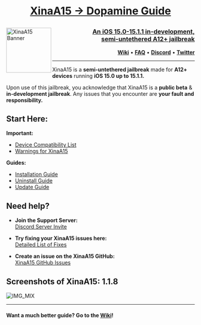 <h1><p align="center"><a href="https://github.com/NotDarkn/XinaA15/wiki/Questions#how-do-i-switch-from-xinaa15-to-dopamine">XinaA15 → Dopamine Guide</p></h1>

<picture>
	<source media="(prefers-color-scheme: light)" srcset="https://cdn.discordapp.com/attachments/892067098728230963/1107684318760947762/XinaA15_Semi-Baner_-_Middle.png">
	<img align="left" height="120" src="https://cdn.discordapp.com/attachments/892067098728230963/1107684318760947762/XinaA15_Semi-Baner_-_Middle.png" alt="XinaA15 Banner" style="float: left;"/>
</picture>
<h3 align="right">An iOS 15.0-15.1.1 in-development, <br>semi-untethered A12+ jailbreak</h3> 
<p align="right">
  <strong><a href="https://github.com/NotDarkn/XinaA15/wiki">Wiki</a></strong>
  •
  <strong><a href="https://github.com/NotDarkn/XinaA15/wiki/Questions">FAQ</a></strong>
  •
  <strong><a href="https://discord.gg/xina-a15">Discord</a></strong>
  •
  <strong><a href="https://twitter.com/xina520">Twitter</a></strong>
</p>
<div class="clear"></div>

***
XinaA15 is a **semi-untethered jailbreak** made for **A12+ devices** running **iOS 15.0 up to 15.1.1.**

Upon use of this jailbreak, you acknowledge that XinaA15 is a **public beta** & **in-development jailbreak**. Any issues that you encounter are **your fault and responsibility.**

## Start Here:
 **Important:**
 - [Device Compatibility List](https://github.com/NotDarkn/XinaA15/wiki/Compatibility)
 - [Warnings for XinaA15](https://github.com/NotDarkn/XinaA15/wiki/Warnings)

**Guides:**
 - [Installation Guide](https://github.com/NotDarkn/XinaA15/wiki/Installation)
 - [Uninstall Guide](https://github.com/NotDarkn/XinaA15/wiki/Uninstalling)
 - [Update Guide](https://github.com/NotDarkn/XinaA15/wiki/Updating)

## Need help?

- **Join the Support Server:<br>**
[Discord Server Invite](https://discord.gg/xina-a15)

- **Try fixing your XinaA15 issues here:<br>**
[Detailed List of Fixes](https://github.com/NotDarkn/XinaA15/wiki/Fixes)

- **Create an issue on the XinaA15 GitHub:<br>**
[XinaA15 GitHub Issues](https://github.com/jacksight/xina520_official_jailbreak/issues)

## Screenshots of XinaA15: 1.1.8
![IMG_MIX](https://user-images.githubusercontent.com/73033672/228721971-175cb6d2-628b-4e57-81a8-0a518608f827.PNG)
***
#### Want a much better guide? Go to the [Wiki](https://github.com/NotDarkn/XinaA15/wiki)!
